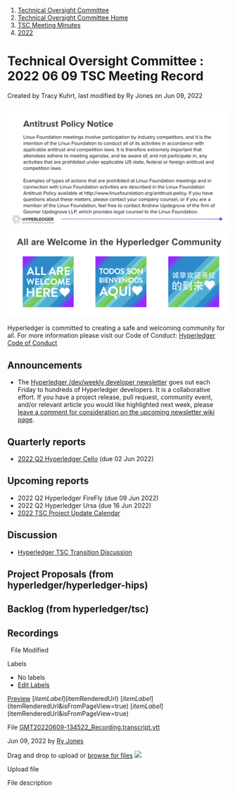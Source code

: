 1. [Technical Oversight Committee](index.html)
2. [Technical Oversight Committee Home](Technical-Oversight-Committee-Home_21430274.html)
3. [TSC Meeting Minutes](TSC-Meeting-Minutes_21448544.html)
4. [2022](2022_21443639.html)

# Technical Oversight Committee : 2022 06 09 TSC Meeting Record

Created by Tracy Kuhrt, last modified by Ry Jones on Jun 09, 2022

![](attachments/21431877/21448548.png?height=250) ![](attachments/21431877/21448549.png?height=250)

Hyperledger is committed to creating a safe and welcoming community for all. For more information please visit our Code of Conduct: [Hyperledger Code of Conduct](https://lf-hyperledger.atlassian.net/wiki/spaces/HYP/pages/19595281/Hyperledger+Code+of+Conduct)

## Announcements

- The [Hyperledger /dev/weekly developer newsletter](https://lf-hyperledger.atlassian.net/wiki/pages/viewpage.action?pageId=17170445) goes out each Friday to hundreds of Hyperledger developers. It is a collaborative effort. If you have a project release, pull request, community event, and/or relevant article you would like highlighted next week, please [leave a comment for consideration on the upcoming newsletter wiki page](https://lf-hyperledger.atlassian.net/wiki/display/DR/2021).

## Quarterly reports

- [2022 Q2 Hyperledger Cello](https://lf-hyperledger.atlassian.net/wiki/display/TSC/2022+Q2+Hyperledger+Cello) (due 02 Jun 2022)

## Upcoming reports

- 2022 Q2 Hyperledger FireFly (due 09 Jun 2022)
- 2022 Q2 Hyperledger Ursa (due 16 Jun 2022)
- [2022 TSC Project Update Calendar](https://lf-hyperledger.atlassian.net/wiki/display/TSC/2022+TSC+Project+Update+Calendar)

## Discussion

- [Hyperledger TSC Transition Discussion](https://docs.google.com/presentation/d/1l1r1WsfKhaU2l7EYiUIKV7CjemzIRMnCpZiQU5FmzlM/edit#slide=id.g1301e710a4d_0_4)

## Project Proposals (from hyperledger/hyperledger-hips)

## Backlog (from hyperledger/tsc)

## Recordings

  File Modified

Labels

- No labels
- [Edit Labels](# "Edit Labels")

[Preview]() [$itemLabel]($itemRenderedUrl) [$itemLabel]($itemRenderedUrl&isFromPageView=true) [$itemLabel]($itemRenderedUrl&isFromPageView=true)

File [GMT20220609-134522\_Recording.transcript.vtt](attachments/21444727/21456301.vtt "Download")

Jun 09, 2022 by [Ry Jones](/wiki/people/557058:078cecfc-fb17-4d9a-8759-b5b74efa6850)

Drag and drop to upload or [browse for files]() ![](images/icons/wait.gif)

Upload file

File description

